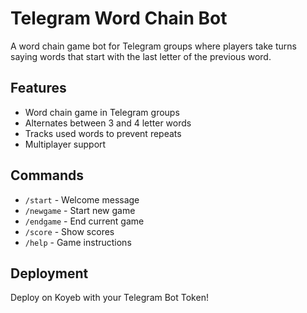 # Telegram Word Chain Bot

A word chain game bot for Telegram groups where players take turns saying words that start with the last letter of the previous word.

## Features
- Word chain game in Telegram groups
- Alternates between 3 and 4 letter words
- Tracks used words to prevent repeats
- Multiplayer support

## Commands
- `/start` - Welcome message
- `/newgame` - Start new game
- `/endgame` - End current game
- `/score` - Show scores
- `/help` - Game instructions

## Deployment
Deploy on Koyeb with your Telegram Bot Token!
